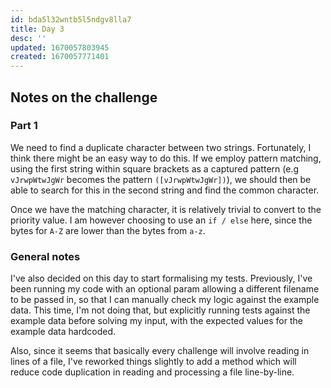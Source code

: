 ```yaml
---
id: bda5l32wntb5l5ndgv8lla7
title: Day 3
desc: ''
updated: 1670057803945
created: 1670057771401
---
```

## Notes on the challenge
### Part 1
We need to find a duplicate character between two strings.
Fortunately, I think there might be an easy way to do this.
If we employ pattern matching, using the first string within square brackets as a captured pattern (e.g `vJrwpWtwJgWr` becomes the pattern `([vJrwpWtwJgWr])`), we should then be able to search for this in the second string and find the common character.

Once we have the matching character, it is relatively trivial to convert to the priority value.
I am however choosing to use an `if / else` here, since the bytes for `A-Z` are lower than the bytes from `a-z`.

### General notes
I've also decided on this day to start formalising my tests.
Previously, I've been running my code with an optional param allowing a different filename to be passed in, so that I can manually check my logic against the example data. This time, I'm not doing that, but explicitly running tests against the example data before solving my input, with the expected values for the example data hardcoded.

Also, since it seems that basically every challenge will involve reading in lines of a file, I've reworked things slightly to add a method which will reduce code duplication in reading and processing a file line-by-line.